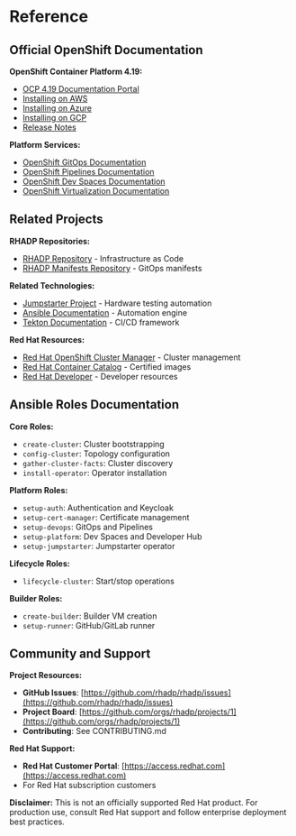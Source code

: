 # Reference

## Official OpenShift Documentation

**OpenShift Container Platform 4.19:**
- [OCP 4.19 Documentation Portal](https://docs.redhat.com/en/documentation/openshift_container_platform/4.19)
- [Installing on AWS](https://docs.redhat.com/en/documentation/openshift_container_platform/4.19/html/installing_on_aws/index)
- [Installing on Azure](https://docs.redhat.com/en/documentation/openshift_container_platform/4.19/html-single/installing_on_azure/index)
- [Installing on GCP](https://docs.redhat.com/en/documentation/openshift_container_platform/4.19/html-single/installing_on_gcp/index)
- [Release Notes](https://docs.redhat.com/en/documentation/openshift_container_platform/4.19/html/release_notes/index)

**Platform Services:**
- [OpenShift GitOps Documentation](https://docs.openshift.com/gitops/latest/)
- [OpenShift Pipelines Documentation](https://docs.openshift.com/pipelines/latest/)
- [OpenShift Dev Spaces Documentation](https://docs.redhat.com/en/documentation/red_hat_openshift_dev_spaces/)
- [OpenShift Virtualization Documentation](https://docs.openshift.com/container-platform/4.19/virt/about_virt/about-virt.html)

## Related Projects

**RHADP Repositories:**
- [RHADP Repository](https://github.com/rhadp/rhadp) - Infrastructure as Code
- [RHADP Manifests Repository](https://github.com/rhadp/rhadp-manifests) - GitOps manifests

**Related Technologies:**
- [Jumpstarter Project](https://github.com/jumpstarter-dev) - Hardware testing automation
- [Ansible Documentation](https://docs.ansible.com/) - Automation engine
- [Tekton Documentation](https://tekton.dev/docs/) - CI/CD framework

**Red Hat Resources:**
- [Red Hat OpenShift Cluster Manager](https://console.redhat.com/openshift) - Cluster management
- [Red Hat Container Catalog](https://catalog.redhat.com/software/containers/explore) - Certified images
- [Red Hat Developer](https://developers.redhat.com/) - Developer resources

## Ansible Roles Documentation

**Core Roles:**
- `create-cluster`: Cluster bootstrapping
- `config-cluster`: Topology configuration
- `gather-cluster-facts`: Cluster discovery
- `install-operator`: Operator installation

**Platform Roles:**
- `setup-auth`: Authentication and Keycloak
- `setup-cert-manager`: Certificate management
- `setup-devops`: GitOps and Pipelines
- `setup-platform`: Dev Spaces and Developer Hub
- `setup-jumpstarter`: Jumpstarter operator

**Lifecycle Roles:**
- `lifecycle-cluster`: Start/stop operations

**Builder Roles:**
- `create-builder`: Builder VM creation
- `setup-runner`: GitHub/GitLab runner

## Community and Support

**Project Resources:**
- **GitHub Issues**: [https://github.com/rhadp/rhadp/issues](https://github.com/rhadp/rhadp/issues)
- **Project Board**: [https://github.com/orgs/rhadp/projects/1](https://github.com/orgs/rhadp/projects/1)
- **Contributing**: See CONTRIBUTING.md

**Red Hat Support:**
- **Red Hat Customer Portal**: [https://access.redhat.com](https://access.redhat.com)
- For Red Hat subscription customers

**Disclaimer:**
This is not an officially supported Red Hat product. For production use, consult Red Hat support and follow enterprise deployment best practices.
